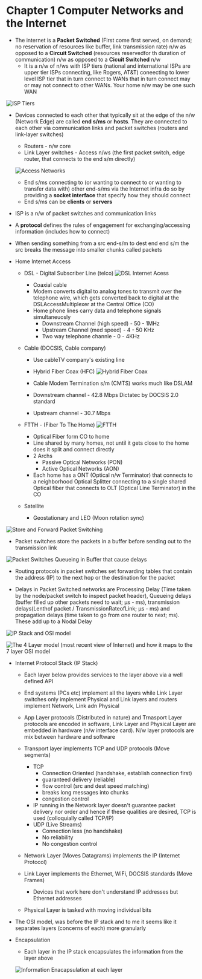 # Chapter 1 Computer Networks and the Internet

- The internet is a **Packet Switched** (First come first served, on demand; no reservation of resources like buffer, link transmission rate) n/w as opposed to a **Circuit Switched** (resources reservedfor th duration of communication) n/w as opposed to a **Cicuit Switched** n/w
  - It is a n/w of n/ws with ISP tiers (national and international ISPs are upper tier ISPs connecting, like Rogers, AT&T) coneecting to lower level ISP tier that in turn connect to WANs that in turn connect may or may not connect to other WANs. Your home n/w may be one such WAN

![ISP Tiers](images/ISPTiers.png)

- Devices connected to each other that typically sit at the edge of the n/w (Network Edge) are called **end s/ms** or **hosts**. They are connected to each other via communication links and packet switches (routers and link-layer switches)
  - Routers - n/w core
  - Link Layer switches - Access n/ws (the first packet switch, edge router, that connects to the end s/m directly)

  ![Access Networks](images/AccessNetworks.png)


  - End s/ms connecting to (or wanting to connect to or wanting to transfer data with) other end-s/ms via the Internet infra do so by providing a **socket interface** that specify how they should connect
  - End s/ms can be **clients** or **servers**

- ISP is a n/w of packet switches and communication links

- A **protocol** defines the rules of engagement for exchanging/accessing information (includes how to connect)

- When sending something from a src end-s/m to dest end end s/m the src breaks the message into smaller chunks called packets

- Home Internet Access
  - DSL - Digital Subscriber Line (telco)
    ![DSL Internet Acess](images/DSLInternetAcess.png)


    - Coaxial cable
    - Modem converts digital to analog tones to transmit over the telephone wire, which gets converted back to digital at the DSLAccessMultiplexer at the Central Office (CO)
    - Home phone lines carry data and telephone signals simultaneuosly
      - Downstream Channel (high speed) - 50 - 1MHz
      - Upstream Channel (med speed) - 4 - 50 KHz
      - Two way telephone channle - 0 - 4KHz
  - Cable (DOCSIS, Cable company)
    - Use cableTV company's existing line
    - Hybrid Fiber Coax (HFC)
    ![Hybrid Fiber Coax](images/HybridFiberCoax.png)

    - Cable Modem Termination s/m (CMTS) works much like DSLAM
    - Downstream channel - 42.8 Mbps Dictatec by DOCSIS 2.0 standard
    - Upstream channel - 30.7 Mbps
  - FTTH - (Fiber To The Home)
    ![FTTH](images/FTTH.png)

    - Optical Fiber form CO to home
    - Line shared by many homes, not until it gets close to the home does it split and connect directly
    - 2 Archs
      - Passive Optical Networks (PON)
      - Active Optical Networks (AON)
    - Each home has a ONT (Optical n/w Terminator) that connects to a neighborhood Optical Splitter connecting to a single shared Optical fiber that connects to OLT (Optical Line Terminator) in the CO
  - Satellite
    - Geostationary and LEO (Moon rotation sync)

![Store and Forward Packet Switching](images/StoreAndForwardPacketSwitching.png)

- Packet switches store the packets in a buffer before sending out to the transmission link

![Packet Switches Queueing in Buffer that cause delays](images/PacketSwitchesBufferQueueingDelays.png)

- Routing protocols in packet switches set forwarding tables that contain the address (IP) to the next hop or the destination for the packet

- Delays in Packet Switched networks are Processing Delay (Time taken by the node/packet switch to inspect packet header), Queueing delays (buffer filled up other packets need to wait; µs - ms), transmission delays(Lenthof packet / TransmissionRateofLink; µs - ms) and propagation delays (time taken to go from one router to next; ms). These add up to a Nodal Delay

![IP Stack and OSI model](images/IPStackAndOSIModel.png)

![The 4 Layer model (most recent view of Internet) and how it maps to the 7 layer OSI model](images/4LayerModelMappedTo7LayerOSI.png)

- Internet Protocol Stack (IP Stack)
  - Each layer below provides services to the layer above via a well defined API
  - End systems (PCs etc) implement all the layers while Link Layer switches only implement Physical and Link layers and routers implement Network, Link adn Physical

  - App Layer protocols (Distributed in nature) and Trnasport Layer protocols are encoded in software, Link Layer and Physical Layer are embedded in hardware (n/w interface card). N/w layer protocols are mix between hardware and software

  - Transport layer implements TCP and UDP protocols (Move segments)
    - TCP
      - Connection Oriented (handshake, establish connection first)
      - guaranteed delivery (reliable)
      - flow control (src and dest speed matching)
      - breaks long messages into chunks
      - congestion control
    - IP running in the Network layer doesn't guarantee packet delivery nor order and hence if these qualities are desired, TCP is used (colloquially called TCP/IP)
    - UDP (Live Streams)
      - Connection less (no handshake)
      - No reliability
      - No congestion control

  - Network Layer (Moves Datagrams) implements the IP (Internet Protocol)

  - Link Layer implements the Ethernet, WiFi, DOCSIS standards (Move Frames)
    - Devices that work here don't understand IP addresses but Ethernet addresses

  - Physical Layer is tasked with moving individual bits

- The OSI model, was before the IP stack and to me it seems like it separates layers (concerns of each) more granularly

- Encapsulation
  - Each layer in the IP stack encapsulates the information from the layer above

  ![Information Enacapsulation at each layer](images/InformationEnacapsulation.png)
